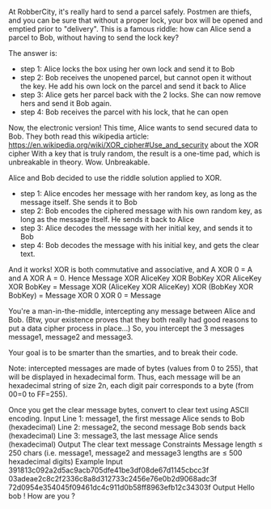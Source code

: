 At RobberCity, it's really hard to send a parcel safely. Postmen are thiefs, and you can be sure that without a proper lock, your box will be opened and emptied prior to "delivery".
This is a famous riddle: how can Alice send a parcel to Bob, without having to send the lock key?

The answer is:
* step 1: Alice locks the box using her own lock and send it to Bob
* step 2: Bob receives the unopened parcel, but cannot open it without the key. He add his own lock on the parcel and send it back to Alice
* step 3: Alice gets her parcel back with the 2 locks. She can now remove hers and send it Bob again.
* step 4: Bob receives the parcel with his lock, that he can open

Now, the electronic version!
This time, Alice wants to send secured data to Bob. They both read this wikipedia article: https://en.wikipedia.org/wiki/XOR_cipher#Use_and_security about the XOR cipher
With a key that is truly random, the result is a one-time pad, which is unbreakable in theory.
Wow. Unbreakable.

Alice and Bob decided to use the riddle solution applied to XOR.
* step 1: Alice encodes her message with her random key, as long as the message itself. She sends it to Bob
* step 2: Bob encodes the ciphered message with his own random key, as long as the message itself. He sends it back to Alice
* step 3: Alice decodes the message with her initial key, and sends it to Bob
* step 4: Bob decodes the message with his initial key, and gets the clear text.

And it works! XOR is both commutative and associative, and A XOR 0 = A and A XOR A = 0. Hence
Message XOR AliceKey XOR BobKey XOR AliceKey XOR BobKey
 = Message XOR (AliceKey XOR AliceKey) XOR (BobKey XOR BobKey)
 = Message XOR 0 XOR 0
 = Message

You're a man-in-the-middle, intercepting any message between Alice and Bob.
(Btw, your existence proves that they both really had good reasons to put a data cipher process in place...)
So, you intercept the 3 messages message1, message2 and message3.

Your goal is to be smarter than the smarties, and to break their code.

Note: intercepted messages are made of bytes (values from 0 to 255), that will be displayed in hexadecimal form.
Thus, each message will be an hexadecimal string of size 2n, each digit pair corresponds to a byte (from 00=0 to FF=255).

Once you get the clear message bytes, convert to clear text using ASCII encoding.
Input
Line 1: message1, the first message Alice sends to Bob (hexadecimal)
Line 2: message2, the second message Bob sends back (hexadecimal)
Line 3: message3, the last message Alice sends (hexadecimal)
Output
The clear text message
Constraints
Message length ≤ 250 chars (i.e. message1, message2 and message3 lengths are ≤ 500 hexadecimal digits)
Example
Input
391813c092a2d5ac9acb705dfe41be3df08de67d1145cbcc3f
03adeae2c8c2f2336c8a8d312733c2456e76e0b2d9068adc3f
72d0954e354045f09461dc4c911d0b58ff8963efb12c34303f
Output
Hello bob ! How are you ?
